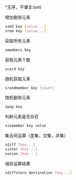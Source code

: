 *无序，不重复(set)

增加删除元素
```bash
sadd key [value...]
srem key [value...]
```
获取所有元素
```bash
smembers key
```
获取元素个数
```bash
scard key
```
随机获取元素
```bash
srandmember key [count]
```
随机删除元素
```bash
spop key
```
判断元素是否存在
```bash
sismember key value
```
集合间运算（差集，交集，并集）
```bash
sdiff [key...]
sinter [key...]
sunion [key...]
```
储存运算结果
```bash
sdiffstore destination [key...]
```